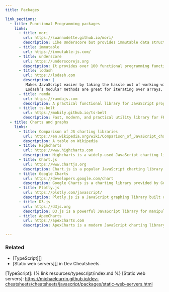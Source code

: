 ```yaml
---
title: Packages

link_sections:
  - title: Functional Programming packages
    links:
      - title: mori
        url: https://swannodette.github.io/mori/
        description: Like Underscore but provides immutable data structures and works more generally on JS objects
      - title: immutable
        url: https://immutable-js.com/
      - title: underscore
        url: https://underscorejs.org
        description: It provides over 100 functional programming functions without extending any built-in objects
      - title: lodash
        url: https://lodash.com
        description: |
         Makes JavaScript easier by taking the hassle out of working with arrays, numbers, objects, strings, etc.
         Lodash’s modular methods are great for iterating over arrays, objects, and strings, manipulating and testing values, and creating composite functions
      - title: ramda
        url: https://ramdajs.com
        description: A practical functional library for JavaScript programmers.
      - title: ts-belt
        url: https://mobily.github.io/ts-belt
        description: Fast, modern, and practical utility library for FP in TypeScript.
  - title: Charts and graphs
    links:
      - title: Comparison of JS charting libraries
        url: https://en.wikipedia.org/wiki/Comparison_of_JavaScript_charting_libraries
        description: A table on Wikipedia
      - title: Highcharts
        url: https://www.highcharts.com
        description: Highcharts is a widely-used JavaScript charting library that offers a variety of chart types, including line, bar, pie, and more. It's known for its simplicity and flexibility, making it suitable for both basic and advanced charting needs.
      - title: Chart.js
        url: https://www.chartjs.org
        description: Chart.js is a popular JavaScript charting library known for its simplicity and versatility. It provides a wide range of chart types and customization options, making it suitable for various data visualization tasks.
      - title: Google Charts
        url: https://developers.google.com/chart
        description: Google Charts is a charting library provided by Google, offering a variety of interactive charts and visualization tools. It's easy to use and integrates seamlessly with other Google services, making it a convenient choice for many developers.
      - title: Plotly.js
        url: https://plotly.com/javascript/
        description: Plotly.js is a JavaScript graphing library built on top of D3.js and stack.gl. It provides a rich set of chart types and interactive features, making it ideal for creating data-driven visualizations for the web.
      - title: D3.js
        url: https://d3js.org
        description: D3.js is a powerful JavaScript library for manipulating documents based on data. While not strictly a charting library, it provides the building blocks for creating custom, interactive visualizations from scratch, offering unparalleled flexibility and control.
      - title: ApexCharts
        url: https://apexcharts.com
        description: ApexCharts is a modern JavaScript charting library that offers a sleek and responsive design. It supports a wide range of chart types, including line, area, bar, and heatmap, and comes with built-in features like zooming and panning.

---
```


### Related

- [TypeScript][]
- [Static web servers][] in Dev Cheatsheets

[TypeScript]: {% link resources/typescript/index.md %}
[Static web servers]: https://michaelcurrin.github.io/dev-cheatsheets/cheatsheets/javascript/packages/static-web-servers.html

